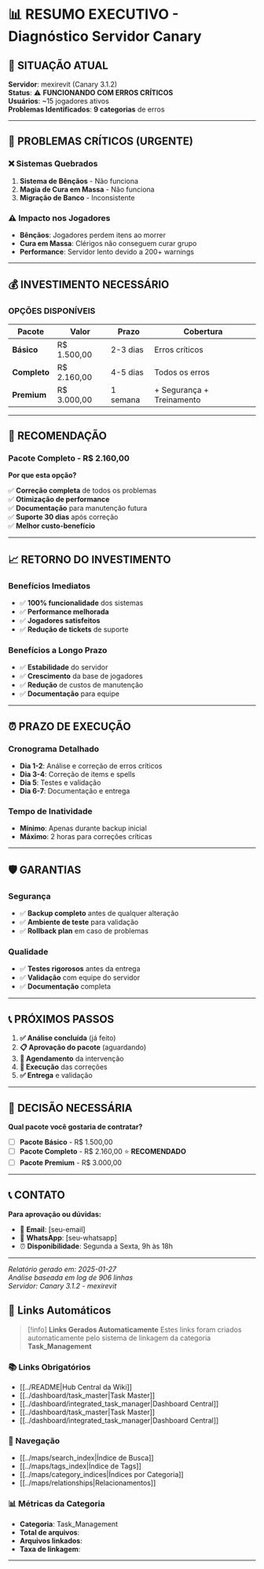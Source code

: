 # 📊 RESUMO EXECUTIVO - Diagnóstico Servidor Canary

## 🎯 **SITUAÇÃO ATUAL**

**Servidor**: mexirevit (Canary 3.1.2)  
**Status**: ⚠️ **FUNCIONANDO COM ERROS CRÍTICOS**  
**Usuários**: ~15 jogadores ativos  
**Problemas Identificados**: **9 categorias** de erros

---

## 🔴 **PROBLEMAS CRÍTICOS (URGENTE)**

### ❌ **Sistemas Quebrados**
1. **Sistema de Bênçãos** - Não funciona
2. **Magia de Cura em Massa** - Não funciona  
3. **Migração de Banco** - Inconsistente

### ⚠️ **Impacto nos Jogadores**
- **Bênçãos**: Jogadores perdem itens ao morrer
- **Cura em Massa**: Clérigos não conseguem curar grupo
- **Performance**: Servidor lento devido a 200+ warnings

---

## 💰 **INVESTIMENTO NECESSÁRIO**

### **OPÇÕES DISPONÍVEIS**

| Pacote | Valor | Prazo | Cobertura |
|--------|-------|-------|-----------|
| **Básico** | R$ 1.500,00 | 2-3 dias | Erros críticos |
| **Completo** | R$ 2.160,00 | 4-5 dias | Todos os erros |
| **Premium** | R$ 3.000,00 | 1 semana | + Segurança + Treinamento |

---

## 🎯 **RECOMENDAÇÃO**

### **Pacote Completo - R$ 2.160,00**
**Por que esta opção?**

✅ **Correção completa** de todos os problemas  
✅ **Otimização de performance**  
✅ **Documentação** para manutenção futura  
✅ **Suporte 30 dias** após correção  
✅ **Melhor custo-benefício**  

---

## 📈 **RETORNO DO INVESTIMENTO**

### **Benefícios Imediatos**
- ✅ **100% funcionalidade** dos sistemas
- ✅ **Performance melhorada** 
- ✅ **Jogadores satisfeitos**
- ✅ **Redução de tickets** de suporte

### **Benefícios a Longo Prazo**
- ✅ **Estabilidade** do servidor
- ✅ **Crescimento** da base de jogadores
- ✅ **Redução** de custos de manutenção
- ✅ **Documentação** para equipe

---

## ⏰ **PRAZO DE EXECUÇÃO**

### **Cronograma Detalhado**
- **Dia 1-2**: Análise e correção de erros críticos
- **Dia 3-4**: Correção de items e spells
- **Dia 5**: Testes e validação
- **Dia 6-7**: Documentação e entrega

### **Tempo de Inatividade**
- **Mínimo**: Apenas durante backup inicial
- **Máximo**: 2 horas para correções críticas

---

## 🛡️ **GARANTIAS**

### **Segurança**
- ✅ **Backup completo** antes de qualquer alteração
- ✅ **Ambiente de teste** para validação
- ✅ **Rollback plan** em caso de problemas

### **Qualidade**
- ✅ **Testes rigorosos** antes da entrega
- ✅ **Validação** com equipe do servidor
- ✅ **Documentação** completa

---

## 📞 **PRÓXIMOS PASSOS**

1. **✅ Análise concluída** (já feito)
2. **📋 Aprovação do pacote** (aguardando)
3. **📅 Agendamento** da intervenção
4. **🔧 Execução** das correções
5. **✅ Entrega** e validação

---

## 🎯 **DECISÃO NECESSÁRIA**

**Qual pacote você gostaria de contratar?**

- [ ] **Pacote Básico** - R$ 1.500,00
- [ ] **Pacote Completo** - R$ 2.160,00 ⭐ **RECOMENDADO**
- [ ] **Pacote Premium** - R$ 3.000,00

---

## 📞 **CONTATO**

**Para aprovação ou dúvidas:**
- 📧 **Email**: [seu-email]
- 📱 **WhatsApp**: [seu-whatsapp]
- ⏰ **Disponibilidade**: Segunda a Sexta, 9h às 18h

---

*Relatório gerado em: 2025-01-27*  
*Análise baseada em log de 906 linhas*  
*Servidor: Canary 3.1.2 - mexirevit* 
## 🔗 **Links Automáticos**

> [!info] **Links Gerados Automaticamente**
> Estes links foram criados automaticamente pelo sistema de linkagem da categoria **Task_Management**

### **📚 Links Obrigatórios**
- [[../README|Hub Central da Wiki]]
- [[../dashboard/task_master|Task Master]]
- [[../dashboard/integrated_task_manager|Dashboard Central]]
- [[../dashboard/task_master|Task Master]]
- [[../dashboard/integrated_task_manager|Dashboard Central]]

### **🧭 Navegação**
- [[../maps/search_index|Índice de Busca]]
- [[../maps/tags_index|Índice de Tags]]
- [[../maps/category_indices|Índices por Categoria]]
- [[../maps/relationships|Relacionamentos]]

### **📊 Métricas da Categoria**
- **Categoria**: Task_Management
- **Total de arquivos**: <!-- Contador automático -->
- **Arquivos linkados**: <!-- Contador automático -->
- **Taxa de linkagem**: <!-- Percentual automático -->

---

